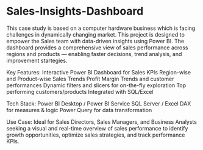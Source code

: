 # Sales-Insights-Dashboard
This case study is based on a computer hardware business which is facing challenges in dynamically changing market. This project is designed to empower the Sales team with data-driven insights using Power BI. The dashboard provides a comprehensive view of sales performance across regions and products — enabling faster decisions, trend analysis, and improvement startegies.

Key Features:
 Interactive Power BI Dashboard for Sales KPIs
 Region-wise and Product-wise Sales Trends
 Profit Margin Trends and customer performances
 Dynamic filters and slicers for on-the-fly exploration
 Top performing customers/products
 Integrated with SQL/Excel 

Tech Stack:
  Power BI Desktop / Power BI Service
  SQL Server / Excel
  DAX for measures & logic
  Power Query for data transformation

Use Case:
Ideal for Sales Directors, Sales Managers, and Business Analysts seeking a visual and real-time overview of sales performance to identify growth opportunities, optimize sales strategies, and track performance KPIs.
